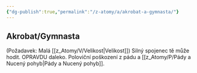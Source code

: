 ```yaml
---
{"dg-publish":true,"permalink":"/z-atomy/a/akrobat-a-gymnasta/"}
---
```


## Akrobat/Gymnasta
(Požadavek: Malá [[z_Atomy/V/Velikost\|Velikost]]) Silný spojenec tě může hodit. OPRAVDU daleko. Poloviční poškození z pádu a [[z_Atomy/P/Pády a Nucený pohyb\|Pády a Nucený pohyb]].